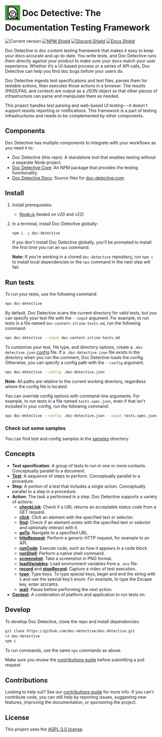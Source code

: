 # <img src="https://github.com/doc-detective/doc-detective/blob/main/icon.png" width=50 style="vertical-align:middle;margin-bottom:7px"/> Doc Detective: The Documentation Testing Framework

![Current version](https://img.shields.io/github/package-json/v/doc-detective/doc-detective?color=orange)
[![NPM Shield](https://img.shields.io/npm/v/doc-detective)](https://www.npmjs.com/package/doc-detective)
[![Discord Shield](https://img.shields.io/badge/chat-on%20discord-purple)](https://discord.gg/2M7wXEThfF)
[![Docs Shield](https://img.shields.io/badge/docs-doc--detective.com-blue)](https://doc-detective.com)

Doc Detective is doc content testing framework that makes it easy to keep your docs accurate and up-to-date. You write tests, and Doc Detective runs them directly against your product to make sure your docs match your user experience. Whether it’s a UI-based process or a series of API calls, Doc Detective can help you find doc bugs before your users do.

Doc Detective ingests test specifications and text files, parses them for testable actions, then executes those actions in a browser. The results (PASS/FAIL and context) are output as a JSON object so that other pieces of infrastructure can parse and manipulate them as needed.

This project handles test parsing and web-based UI testing---it doesn't support results reporting or notifications. This framework is a part of testing infrastructures and needs to be complemented by other components.

## Components

Doc Detective has multiple components to integrate with your workflows as you need it to:

- Doc Detective (this repo): A standalone tool that enables testing without a separate Node project.
- [Doc Detective Core](https://github.com/doc-detective/doc-detective-core): An NPM package that provides the testing functionality.
- [Doc Detective Docs](https://github.com/doc-detective/doc-detective.github.io): Source files for [doc-detective.com](https://doc-detective.com).

## Install

1. Install prerequisites:

   - [Node.js](https://nodejs.org/) (tested on v20 and v22)

1. In a terminal, install Doc Detective globally:

   ```bash
   npm i -g doc-detective
   ```

   If you don't install Doc Detective globally, you'll be prompted to install the first time you run an `npx` command.

   **Note:** If you're working in a cloned `doc-detective` repository, run `npm i` to install local dependencies or the `npx` command in the next step will fail.

## Run tests

To run your tests, use the following command:

```bash
npx doc-detective
```

By default, Doc Detective scans the current directory for valid tests, but you can specify your test file with the `--input` argument. For example, to run tests in a file named `doc-content-inline-tests.md`, run the following command:

```bash
npx doc-detective --input doc-content-inline-tests.md
```

To customize your test, file type, and directory options, create a `.doc-detective.json` [config](https://doc-detective.com/docs/references/schemas/config.html) file. If a `.doc-detective.json` file exists in the directory when you run the comment, Doc Detective loads the config. Otherwise, you can specify a config path with the `--config` argument.

```bash
npx doc-detective --config .doc-detective.json
```

**Note**: All paths are relative to the current working directory, regardless where the config file is located.

You can override config options with command-line arguments. For example, to run tests in a file named `tests.spec.json`, even if that isn't included in your config, run the following command:

```bash
npx doc-detective --config .doc-detective.json --input tests.spec.json
```

### Check out some samples

You can find test and config samples in the [samples](https://github.com/doc-detective/doc-detective/tree/main/samples) directory.

## Concepts

- **Test specification**: A group of tests to run in one or more contexts. Conceptually parallel to a document.
- [**Test**](https://doc-detective.com/docs/get-started/tests): A sequence of steps to perform. Conceptually parallel to a procedure.
- **Step**: A portion of a test that includes a single action. Conceptually parallel to a step in a procedure.
- **Action**: The task a performed in a step. Doc Detective supports a variety of actions:
  - [**checkLink**](https://doc-detective.com/docs/get-started/actions/checkLink): Check if a URL returns an acceptable status code from a GET request.
  - [**click**](https://doc-detective.com/docs/get-started/actions/click): Click an element with the specified text or selector.
  - [**find**](https://doc-detective.com/docs/get-started/actions/find): Check if an element exists with the specified text or selector and optionally interact with it.
  - [**goTo**](https://doc-detective.com/docs/get-started/actions/goTo): Navigate to a specified URL.
  - [**httpRequest**](https://doc-detective.com/docs/get-started/actions/httpRequest): Perform a generic HTTP request, for example to an API.
  - [**runCode**](https://doc-detective.com/docs/get-started/actions/runCode): Execute code, such as how it appears in a code block.
  - [**runShell**](https://doc-detective.com/docs/get-started/actions/runShell): Perform a native shell command.
  - [**screenshot**](https://doc-detective.com/docs/get-started/actions/screenshot): Take a screenshot in PNG format.
  - [**loadVariables**](https://doc-detective.com/docs/get-started/actions/loadVariables): Load environment variables from a `.env` file.
  - [**record**](https://doc-detective.com/docs/get-started/actions/record) and [**stopRecord**](https://doc-detective.com/docs/get-started/actions/stopRecord): Capture a video of test execution.
  - [**type**](https://doc-detective.com/docs/get-started/actions/type): Type keys. To type special keys, begin and end the string with `$` and use the special key’s enum. For example, to type the Escape key, enter `$ESCAPE$`.
  - [**wait**](https://doc-detective.com/docs/get-started/actions/wait): Pause before performing the next action.
- [**Context**](https://doc-detective.com/docs/get-started/config/contexts): A combination of platform and application to run tests on.

## Develop

To develop Doc Detective, clone the repo and install dependencies:

```bash
git clone https://github.com/doc-detective/doc-detective.git
cd doc-detective
npm i
```

To run commands, use the same `npx` commands as above.

Make sure you review the [contributions guide](CONTRIBUTIONS.md) before submitting a pull request.

## Contributions

Looking to help out? See our [contributions guide](CONTRIBUTIONS.md) for more info. If you can't contribute code, you can still help by reporting issues, suggesting new features, improving the documentation, or sponsoring the project.

## License

This project uses the [AGPL-3.0 license](https://github.com/doc-detective/doc-detective/blob/master/LICENSE).
